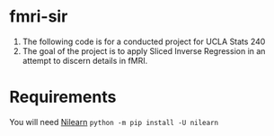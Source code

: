 # fmri-sir

1. The following code is for a conducted project for UCLA Stats 240
2. The goal of the project is to apply Sliced Inverse Regression in an
attempt to discern details in fMRI.

# Requirements

You will need [Nilearn](https://nilearn.github.io/stable/index.html)
`
python -m pip install -U nilearn
`